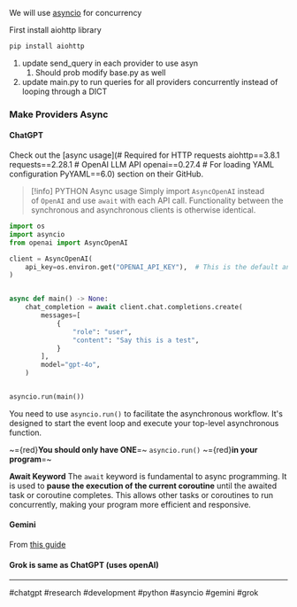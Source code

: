We will use [asyncio](https://docs.python.org/3/library/asyncio.html) for concurrency 

First install aiohttp library
```bash
pip install aiohttp
```

1. update send_query in each provider to use asyn
	1. Should prob modify base.py as well
2. update main.py to run queries for all providers concurrently instead of looping through a DICT

### Make Providers Async 
#### ChatGPT
Check out the [async usage](# Required for HTTP requests aiohttp==3.8.1 requests==2.28.1 # OpenAI LLM API openai==0.27.4 # For loading YAML configuration PyYAML==6.0) section on their GitHub. 

>[!info] PYTHON Async usage
>Simply import `AsyncOpenAI` instead of `OpenAI` and use `await` with each API call. Functionality between the synchronous and asynchronous clients is otherwise identical.

```python
import os
import asyncio
from openai import AsyncOpenAI

client = AsyncOpenAI(
    api_key=os.environ.get("OPENAI_API_KEY"),  # This is the default and can be omitted
)


async def main() -> None:
    chat_completion = await client.chat.completions.create(
        messages=[
            {
                "role": "user",
                "content": "Say this is a test",
            }
        ],
        model="gpt-4o",
    )


asyncio.run(main())
```

You need to use `asyncio.run()` to facilitate the asynchronous workflow. It's designed to start the event loop and execute your top-level asynchronous function.

~={red}**You should only have ONE**=~ `asyncio.run()` ~={red}**in your program**=~

**Await Keyword**
The `await` keyword is fundamental to async programming. It is used to **pause the execution of the current coroutine** until the awaited task or coroutine completes. This allows other tasks or coroutines to run concurrently, making your program more efficient and responsive.
#### Gemini
From [this guide](https://medium.com/google-cloud/how-to-prompt-gemini-asynchronously-using-python-on-google-cloud-986ca45d9f1b)
#### Grok is same as ChatGPT (uses openAI)

---

#chatgpt #research #development #python #asyncio #gemini #grok